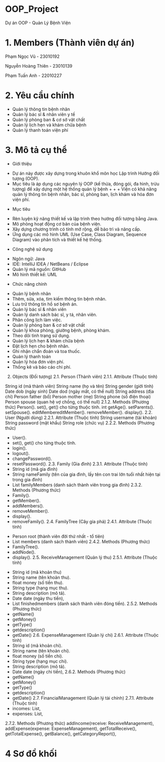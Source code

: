 # OOP_Project
Dự án OOP - Quản Lý Bệnh Viện

# 1. Members (Thành viên dự án)
Phạm Ngọc Vũ - 23010192

Nguyễn Hoàng Thiên - 23010139

Phạm Tuấn Anh - 22010227
# 2. Yêu cầu chính
+ Quản lý thông tin bệnh nhân
+ Quản lý bác sĩ & nhân viên y tế
+ Quản lý phòng ban & cơ sở vật chất
+ Quản lý lịch hẹn và khám chữa bệnh
+ Quản lý thanh toán viện phí
# 3. Mô tả cụ thể
- Giới thiệu
+ Dự án này được xây dựng trong khuôn khổ môn học Lập trình Hướng đối tượng (OOP).
+ Mục tiêu là áp dụng các nguyên lý OOP (kế thừa, đóng gói, đa hình, trừu tượng) để xây dựng một hệ thống quản lý bệnh + + + Viện có khả năng quản lý thông tin bệnh nhân, bác sĩ, phòng ban, lịch khám và hóa đơn viện phí.
- Mục tiêu
+ Rèn luyện kỹ năng thiết kế và lập trình theo hướng đối tượng bằng Java.
+ Mô phỏng hoạt động cơ bản của bệnh viện.
+ Xây dựng chương trình có tính mở rộng, dễ bảo trì và nâng cấp.
+ Ứng dụng các mô hình UML (Use Case, Class Diagram, Sequence Diagram) vào phân tích và thiết kế hệ thống.
- Công nghệ sử dụng
+ Ngôn ngữ: Java
+ IDE: IntelliJ IDEA / NetBeans / Eclipse
+ Quản lý mã nguồn: GitHub
+ Mô hình thiết kế: UML
- Chức năng chính
+ Quản lý bệnh nhân
+ Thêm, sửa, xóa, tìm kiếm thông tin bệnh nhân.
+ Lưu trữ thông tin hồ sơ bệnh án.
+ Quản lý bác sĩ & nhân viên
+ Quản lý danh sách bác sĩ, y tá, nhân viên.
+ Phân công lịch làm việc.
+ Quản lý phòng ban & cơ sở vật chất
+ Quản lý khoa phòng, giường bệnh, phòng khám.
+ Theo dõi tình trạng sử dụng.
+ Quản lý lịch hẹn & khám chữa bệnh
+ Đặt lịch hẹn cho bệnh nhân.
+ Ghi nhận chẩn đoán và toa thuốc.
+ Quản lý thanh toán
+ Quản lý hóa đơn viện phí.
+ Thống kê và báo cáo chi phí.

2. Objects (Đối tượng)
2.1. Person (Thành viên)
2.1.1. Attribute (Thuộc tính)

 String id (mã thành viên)
 String name (họ và tên)
 String gender (giới tính)
 Date dob (ngày sinh)
 Date dod (ngày mất, có thể null)
 String address (địa chỉ)
 Person father (bố)
 Person mother (mẹ)
 String phone (số điện thoại)
 Person spouse (quan hệ vợ chồng, có thể null)
2.1.2. Methods (Phương thức)
 Person().
 set(), get() cho từng thuộc tính.
 int getAge().
 setParents().
 setSpouse().
 editMembereditMember().
 removeMember().
 display().
2.2. User (Người dùng)
2.2.1. Attribute (Thuộc tính)
 String username (tài khoản)
 String password (mật khẩu)
 String role (chức vụ)
2.2.2. Methods (Phương thức)
+  User().
+  set(), get() cho từng thuộc tính.
+  login().
+  logout().
+  changePassword().
+  resetPassword().
2.3. Family (Gia đình)
2.3.1. Attribute (Thuộc tính)
+  String id (mã gia đình)
+  String nameFamily (tên của gia đình, lấy tên con trai lớn tuổi nhất hiện tại trong gia đình)
+  List <Person> familyMembers (danh sách thành viên trong gia đình)
2.3.2. Methods (Phương thức)
+ Family().
+ getMember().
+ addMembers().
+ removeMember().
+ display().
+ removeFamily().
2.4. FamilyTree (Cây gia phả)
2.4.1. Attribute (Thuộc tính)
- Person root (thành viên đời thứ nhất - tổ tiên)
- List <Person> members (danh sách thành viên)
2.4.2. Methods (Phương thức)
- FamilyTree().
- addNode().
- display().
2.5. ReceiveManagement (Quản lý thu)
2.5.1. Attribute (Thuộc tính)
+ String id (mã khoản thu)
+ String name (tên khoản thu).
+ float money (số tiền thu).
+ String type (hạng mục thu).
+ String description (mô tả).
+ Date date (ngày thu tiền),
+ List <ReceiveManagement> finishedmembers (danh sách thành viên đóng tiền).
2.5.2. Methods (Phương thức)
+ getName()
+ getMoney()
+ getType()
+ getdescription()
+ getDate()
2.6. ExpenseManagement (Quản lý chi)
2.6.1. Attribute (Thuộc tính)
+ String id (mã khoản chi).
+ String name (tên khoản chi).
+ float money (số tiền chi).
+ String type (hạng mục chi).
+ String description (mô tả).
+ Date date (ngày chi tiền),
2.6.2. Methods (Phương thức)
+ getName()
+ getMoney()
+ getType()
+ getdescription()
+ getDate()
2.7. FinancialManagement (Quản lý tài chính)
2.7.1. Attribute (Thuộc tính)
+ incomes: List<ReceiveManagement>,
+ expenses: List<ExpenseManagement>,

2.7.2. Methods (Phương thức)
 addIncome(receive: ReceiveManagement),
 addExpense(expense: ExpenseManagement),
 getTotalReceive(),
 getTotalExpense(),
 getBalance(),
 getCategoryReport(),
# 4 Sơ đồ khối